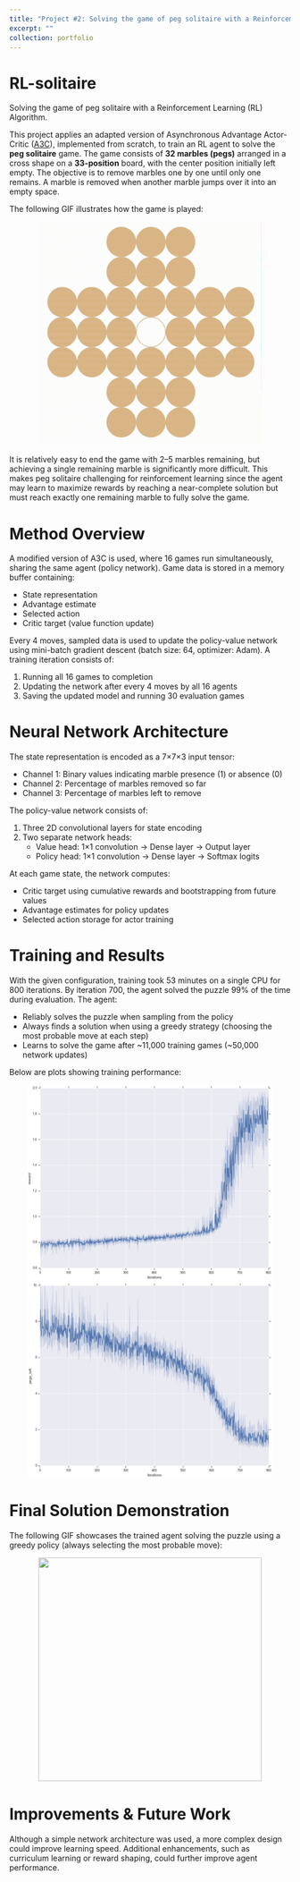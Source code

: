 ```yaml
---
title: "Project #2: Solving the game of peg solitaire with a Reinforcement Learning"
excerpt: ""
collection: portfolio
---
```




# RL-solitaire
Solving the game of peg solitaire with a Reinforcement Learning (RL) Algorithm. 

This project applies an adapted version of Asynchronous Advantage Actor-Critic ([A3C](https://arxiv.org/pdf/1602.01783.pdf)), implemented from scratch, to train an RL agent to solve the **peg solitaire** game. The game consists of **32 marbles (pegs)** arranged in a cross shape on a **33-position** board, with the center position initially left empty. The objective is to remove marbles one by one until only one remains. A marble is removed when another marble jumps over it into an empty space.

The following GIF illustrates how the game is played:

<p align="center">
<img src="/images/solitaire_1.gif" width="400" height="400" />
</p>

It is relatively easy to end the game with 2–5 marbles remaining, but achieving a single remaining marble is significantly more difficult. This makes peg solitaire challenging for reinforcement learning since the agent may learn to maximize rewards by reaching a near-complete solution but must reach exactly one remaining marble to fully solve the game.


# Method Overview

A modified version of A3C is used, where 16 games run simultaneously, sharing the same agent (policy network). Game data is stored in a memory buffer containing:

- State representation
- Advantage estimate
- Selected action
- Critic target (value function update)

Every 4 moves, sampled data is used to update the policy-value network using mini-batch gradient descent (batch size: 64, optimizer: Adam). A training iteration consists of: 

1. Running all 16 games to completion
2. Updating the network after every 4 moves by all 16 agents
3. Saving the updated model and running 30 evaluation games 

# Neural Network Architecture 

The state representation is encoded as a 7×7×3 input tensor: 

- Channel 1: Binary values indicating marble presence (1) or absence (0)
- Channel 2: Percentage of marbles removed so far
- Channel 3: Percentage of marbles left to remove

The policy-value network consists of: 

1. Three 2D convolutional layers for state encoding
2. Two separate network heads:
   - Value head: 1×1 convolution → Dense layer → Output layer
   - Policy head: 1×1 convolution → Dense layer → Softmax logits

At each game state, the network computes: 

- Critic target using cumulative rewards and bootstrapping from future values
- Advantage estimates for policy updates
- Selected action storage for actor training

# Training and Results 
With the given configuration, training took 53 minutes on a single CPU for 800 iterations. By iteration 700, the agent solved the puzzle 99% of the time during evaluation. The agent: 

- Reliably solves the puzzle when sampling from the policy
- Always finds a solution when using a greedy strategy (choosing the most probable move at each step)
- Learns to solve the game after ~11,000 training games (~50,000 network updates)

Below are plots showing training performance:

<p align="center">
  <img src="/images/rewards_1.jpeg" width="440" height="350" title="Reward as a function of the number of iterations" />
  <img src="/images/pegs_left_1.jpeg" width="440" height="350" title="Number of marbles left as a function of the number of iterations" />
</p>


# Final Solution Demonstration 

The following GIF showcases the trained agent solving the puzzle using a greedy policy (always selecting the most probable move):


<p align="center">
<img src="/images/solitaire_opt_trim_1.gif" width="400" height="400" />
</p>

# Improvements & Future Work 

Although a simple network architecture was used, a more complex design could improve learning speed. Additional enhancements, such as curriculum learning or reward shaping, could further improve agent performance.
